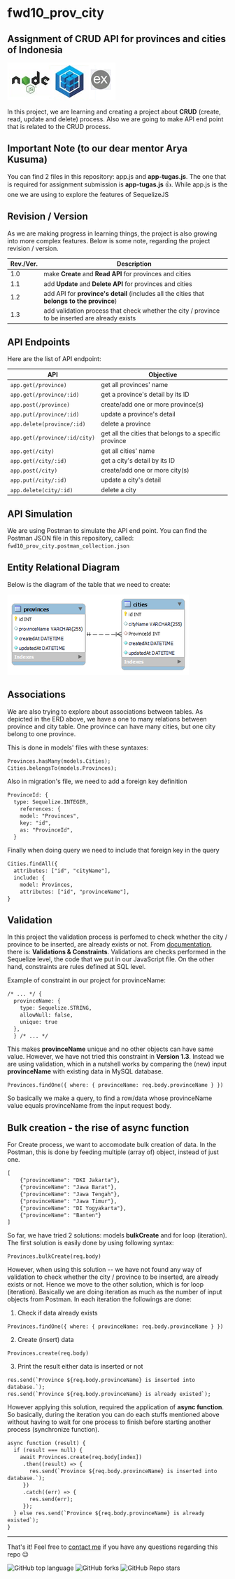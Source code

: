 # fwd10_prov_city
## Assignment of CRUD API for provinces and cities of Indonesia

![poweredBy](dev.png)

In this project, we are learning and creating a project about **CRUD** (create, read, update and delete) process.
Also we are going to make API end point that is related to the CRUD process.

## Important Note (to our dear mentor Arya Kusuma)
You can find 2 files in this repository: app.js and **app-tugas.js**. The one that is required for assignment submission is **app-tugas.js** 👍.
While app.js is the one we are using to explore the features of SequelizeJS

## Revision / Version
As we are making progress in learning things, the project is also growing into more complex features.
Below is some note, regarding the project revision / version.

| Rev./Ver. | Description |
| --- | --- |
| 1.0 | make **Create** and **Read API** for provinces and cities |
| 1.1 | add **Update** and **Delete API** for provinces and cities |
| 1.2 | add API for **province's detail** (includes all the cities that **belongs to the province**) |
| 1.3 | add validation process that check whether the city / province to be inserted are already exists |

## API Endpoints
Here are the list of API endpoint:

| API | Objective |
| --- | --- |
| `app.get(/province)` | get all provinces' name |
| `app.get(/province/:id)` | get a province's detail by its ID |
| `app.post(/province)` | create/add one or more province(s) |
| `app.put(/province/:id)` | update a province's detail |
| `app.delete(province/:id)` | delete a province |
| `app.get(/province/:id/city)` | get all the cities that belongs to a specific province |
| `app.get(/city)` | get all cities' name |
| `app.get(/city/:id)` | get a city's detail by its ID |
| `app.post(/city)` | create/add one or more city(s) |
| `app.put(/city/:id)` | update a city's detail |
| `app.delete(city/:id)` | delete a city |

## API Simulation
We are using Postman to simulate the API end point. You can find the Postman JSON file in this repository, called:
`fwd10_prov_city.postman_collection.json`

## Entity Relational Diagram 
Below is the diagram of the table that we need to create:

![ERD_province_city](ERD.png)

## Associations
We are also trying to explore about associations between tables. As depicted in the ERD above, we have a one to many relations between province and city table.
One province can have many cities, but one city belong to one province.

This is done in models' files with these syntaxes:
```
Provinces.hasMany(models.Cities);
Cities.belongsTo(models.Provinces);
```
Also in migration's file, we need to add a foreign key definition
```
ProvinceId: {
  type: Sequelize.INTEGER,
    references: {
    model: "Provinces",
    key: "id",
    as: "ProvinceId",
  }
```
Finally when doing query we need to include that foreign key in the query
```
Cities.findAll({
  attributes: ["id", "cityName"],
  include: {
    model: Provinces,
    attributes: ["id", "provinceName"],
}
```

## Validation
In this project the validation process is perfomed to check whether the city / province to be inserted, are already exists or not. From [documentation](https://sequelize.org/docs/v7/core-concepts/validations-and-constraints/), there is: **Validations & Constraints**. Validations are checks performed in the Sequelize level, the code that we put in our JavaScript file. On the other hand, constraints are rules defined at SQL level. 

Example of constraint in our project for provinceName: 
```
/* ... */ {
  provinceName: {
    type: Sequelize.STRING,
    allowNull: false,
    unique: true
  },
  } /* ... */
```
This makes **provinceName** unique and no other objects can have same value. However, we have not tried this constraint in **Version 1.3**. Instead we are using validation, which in a nutshell works by comparing the (new) input **provinceName** with existing data in MySQL database.
```
Provinces.findOne({ where: { provinceName: req.body.provinceName } })
```
So basically we make a query, to find a row/data whose provinceName value equals provinceName from the input request body.

## Bulk creation - the rise of async function
For Create process, we want to accomodate bulk creation of data. In the Postman, this is done by feeding multiple (array of) object, instead of just one.
```
[
	{"provinceName": "DKI Jakarta"},
	{"provinceName": "Jawa Barat"},
	{"provinceName": "Jawa Tengah"},
	{"provinceName": "Jawa Timur"},
	{"provinceName": "DI Yogyakarta"},
	{"provinceName": "Banten"}
]
```
So far, we have tried 2 solutions: models **bulkCreate** and for loop (iteration).
The first solution is easily done by using following syntax:
```
Provinces.bulkCreate(req.body)
```
However, when using this solution -- we have not found any way of validation to check whether the city / province to be inserted, are already exists or not.
Hence we move to the other solution, which is for loop (iteration). Basically we are doing iteration as much as the number of input objects from Postman. In each iteration the followings are done:
1. Check if data already exists 
```
Provinces.findOne({ where: { provinceName: req.body.provinceName } })
```
2. Create (insert) data
```
Provinces.create(req.body)
```
3. Print the result either data is inserted or not
```
res.send(`Province ${req.body.provinceName} is inserted into database.`);
res.send(`Province ${req.body.provinceName} is already existed`);
```

However applying this solution, required the application of **async function**. So basically, during the iteration you can do each stuffs mentioned above without having to wait for one process to finish before starting another process (synchronize function).
```
async function (result) {
  if (result === null) {
    await Provinces.create(req.body[index])
     .then((result) => {
       res.send(`Province ${req.body.provinceName} is inserted into database.`);
     })
     .catch((err) => {
       res.send(err);
     });
  } else res.send(`Province ${req.body.provinceName} is already existed`);
}
```

***

That's it! Feel free to [contact me](mailto:taufan2922@gmail.com?subject=[GitHub]%20fwd10_province_city) if you have any questions regarding this repo 😉

![GitHub top language](https://img.shields.io/github/languages/top/taufan2922/fwd10_prov_city?color=yellow)
![GitHub forks](https://img.shields.io/github/forks/taufan2922/fwd10_prov_city?style=social)
![GitHub Repo stars](https://img.shields.io/github/stars/taufan2922/fwd10_prov_city?style=social)
